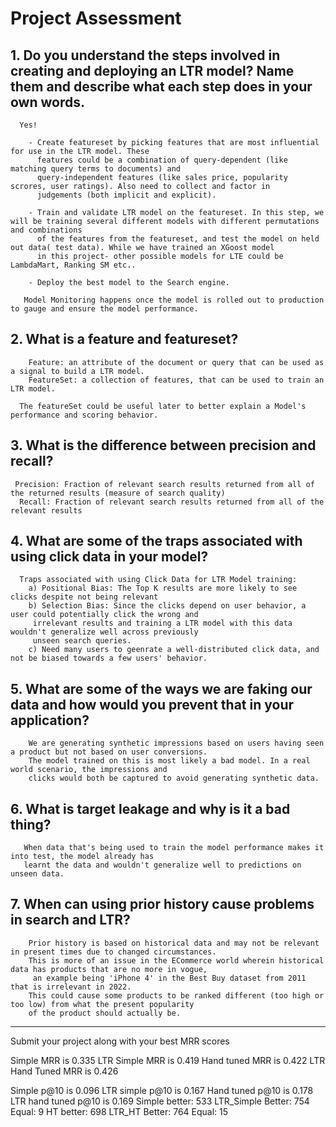 # Project Assessment

## 1. Do you understand the steps involved in creating and deploying an LTR model? Name them and describe what each step does in your own words.
      Yes! 

        - Create featureset by picking features that are most influential for use in the LTR model. These 
          features could be a combination of query-dependent (like matching query terms to documents) and
          query-independent features (like sales price, popularity scrores, user ratings). Also need to collect and factor in
          judgements (both implicit and explicit).

        - Train and validate LTR model on the featureset. In this step, we will be training several different models with different permutations and combinations 
          of the features from the featureset, and test the model on held out data( test data). While we have trained an XGoost model
          in this project- other possible models for LTE could be LambdaMart, Ranking SM etc..

        - Deploy the best model to the Search engine.

       Model Monitoring happens once the model is rolled out to production to gauge and ensure the model performance. 

## 2. What is a feature and featureset?

        Feature: an attribute of the document or query that can be used as a signal to build a LTR model. 
        FeatureSet: a collection of features, that can be used to train an LTR model.

      The featureSet could be useful later to better explain a Model's performance and scoring behavior.

## 3. What is the difference between precision and recall?

     Precision: Fraction of relevant search results returned from all of the returned results (measure of search quality)
      Recall: Fraction of relevant search results returned from all of the relevant results

## 4. What are some of the traps associated with using click data in your model?

      Traps associated with using Click Data for LTR Model training:
        a) Positional Bias: The Top K results are more likely to see clicks despite not being relevant
        b) Selection Bias: Since the clicks depend on user behavior, a user could potentially click the wrong and
         irrelevant results and training a LTR model with this data wouldn't generalize well across previously 
         unseen search queries.
        c) Need many users to geenrate a well-distributed click data, and not be biased towards a few users' behavior.
       
## 5. What are some of the ways we are faking our data and how would you prevent that in your application?
        We are generating synthetic impressions based on users having seen a product but not based on user conversions.
        The model trained on this is most likely a bad model. In a real world scenario, the impressions and 
        clicks would both be captured to avoid generating synthetic data.

## 6. What is target leakage and why is it a bad thing?
       When data that's being used to train the model performance makes it into test, the model already has 
       learnt the data and wouldn't generalize well to predictions on unseen data.
        
## 7. When can using prior history cause problems in search and LTR?
        Prior history is based on historical data and may not be relevant in present times due to changed circumstances.
        This is more of an issue in the ECommerce world wherein historical data has products that are no more in vogue, 
         an example being 'iPhone 4' in the Best Buy dataset from 2011 that is irrelevant in 2022.
        This could cause some products to be ranked different (too high or too low) from what the present popularity 
        of the product should actually be.

------
Submit your project along with your best MRR scores

Simple MRR is 0.335
LTR Simple MRR is 0.419
Hand tuned MRR is 0.422
LTR Hand Tuned MRR is 0.426

Simple p@10 is 0.096
LTR simple p@10 is 0.167
Hand tuned p@10 is 0.178
LTR hand tuned p@10 is 0.169
Simple better: 533      LTR_Simple Better: 754  Equal: 9
HT better: 698  LTR_HT Better: 764      Equal: 15
